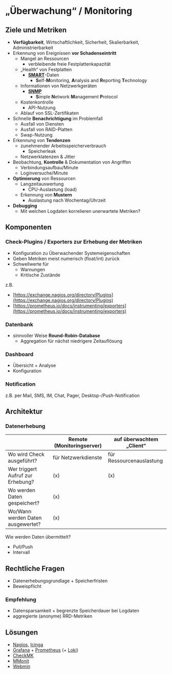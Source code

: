 # „Überwachung“ / Monitoring

## Ziele und Metriken

* **Verfügbarkeit**, Wirtschaftlichkeit, Sicherheit, Skalierbarkeit, Administrierbarkeit
* Erkennung von Ereignissen **vor Schadenseintritt**
  * Mangel an Ressourcen
    * verbleibende freie Festplattenkapazität
  * „Health“ von Festplatten
    * [**SMART**](https://de.wikipedia.org/wiki/Self-Monitoring,_Analysis_and_Reporting_Technology)-Daten
      * **S**elf-**M**onitoring, **A**nalysis and **R**eporting **T**echnology
  * Informationen von Netzwerkgeräten
    * [**SNMP**](https://de.wikipedia.org/wiki/Simple_Network_Management_Protocol)
      * **S**imple **N**etwork **M**anagement **P**rotocol
  * Kostenkontrolle
    * API-Nutzung
  * Ablauf von SSL-Zertifikaten
* Schnelle **Benachrichtigung** im Problemfall
  * Ausfall von Diensten
  * Ausfall von RAID-Platten
  * Swap-Nutzung
* Erkennung von **Tendenzen**
  * zunehmender Arbeitsspeicherverbrauch
    * Speicherleak
  * Netzwerklatenzen & Jitter
* Beobachtung, **Kontrolle** & Dokumentation von Angriffen
  * Verbindungsaufbau/Minute
  * Loginversuche/Minute
* **Optimierung** von Ressourcen
  * Langzeitauswertung
    * CPU-Auslastung (load)
  * Erkennung von **Mustern**
    * Auslastung nach Wochentag/Uhrzeit
* **Debugging**
  * Mit welchen Logdaten korrelieren unerwartete Metriken?

## Komponenten

### Check-Plugins / Exporters zur Erhebung der Metriken

* Konfiguration zu Überwachender Systemeigenschaften
* Geben Metriken meist numerisch (float/int) zurück
* Schwellwerte für
  * Warnungen
  * Kritische Zustände

z.B.
* [https://exchange.nagios.org/directory/Plugins](https://exchange.nagios.org/directory/Plugins)
* [https://prometheus.io/docs/instrumenting/exporters](https://prometheus.io/docs/instrumenting/exporters)

### Datenbank

* sinnvoller Weise **Round-Robin-Database**
  * Aggregation für nächst niedrigere Zeitauflösung

### Dashboard

* Übersicht + Analyse
* Konfiguration

### Notification

z.B. per Mail, SMS, IM, Chat, Pager, Desktop-/Push-Notification

## Architektur

### Datenerhebung

|                                   | Remote (Monitoringserver) | auf überwachtem „Client“ |
|-----------------------------------|---------------------------|--------------------------|
| Wo wird Check ausgeführt?         | für Netzwerkdienste       | für Ressourcenauslastung |
| Wer triggert Aufruf zur Erhebung? | (x)                       | (x)                      |
| Wo werden Daten gespeichert?      | (x)                       |                          |
| Wo/Wann werden Daten ausgewertet? | (x)                       |                          |

Wie werden Daten übermittelt?
* Pull/Push
* Intervall

## Rechtliche Fragen

* Datenerhebungsgrundlage + Speicherfristen
* Beweispflicht

### Empfehlung

* Datensparsamkeit + begrenzte Speicherdauer bei Logdaten
* aggregierte (anonyme) RRD-Metriken

## Lösungen

* [Nagios](https://www.nagios.org), [Icinga](https://icinga.com)
* [Grafana](https://grafana.com) + [Prometheus](https://prometheus.io) (+ [Loki](https://grafana.com/oss/loki))
* [CheckMK](https://checkmk.com/)
* [MMonit](https://mmonit.com)
* [Webmin](https://webmin.com/)
